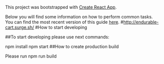 This project was bootstrapped with [Create React App](https://github.com/facebookincubator/create-react-app).

Below you will find some information on how to perform common tasks.<br>
You can find the most recent version of this guide [here](https://github.com/facebookincubator/create-react-app/blob/master/packages/react-scripts/template/README.md).
#http://endurable-cart.surge.sh/
#How to start developing

##To start developing please use next commands:

npm install
npm start
##How to create production build

Please run npm run build
